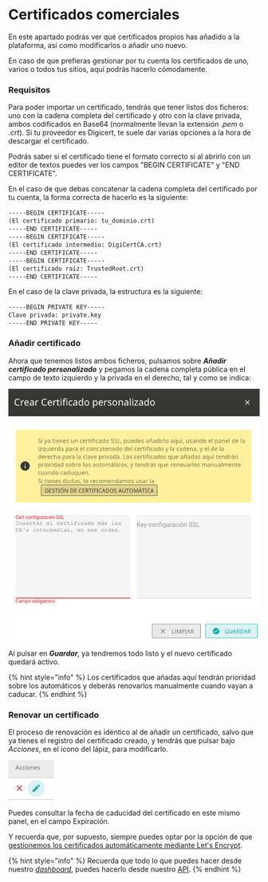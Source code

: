# Certificados comerciales

En este apartado podrás ver qué certificados propios has añadido a la plataforma, así como modificarlos o añadir uno nuevo.

En caso de que prefieras gestionar por tu cuenta los certificados de uno, varios o todos tus sitios, aquí podrás hacerlo cómodamente.

### Requisitos

Para poder importar un certificado, tendrás que tener listos dos ficheros: uno con la cadena completa del certificado y otro con la clave privada, ambos codificados en Base64 (normalmente llevan la extensión _.pem_ o _.crt_). Si tu proveedor es Digicert, te suele dar varias opciones a la hora de descargar el certificado.

Podrás saber si el certificado tiene el formato correcto si al abrirlo con un editor de textos puedes ver los campos "BEGIN CERTIFICATE" y "END CERTIFICATE".

En el caso de que debas concatenar la cadena completa del certificado por tu cuenta, la forma correcta de hacerlo es la siguiente:

```
-----BEGIN CERTIFICATE-----
(El certificado primario: tu_dominio.crt)
-----END CERTIFICATE-----
-----BEGIN CERTIFICATE-----
(El certificado intermedio: DigiCertCA.crt)
-----END CERTIFICATE-----
-----BEGIN CERTIFICATE-----
(El certificado raíz: TrustedRoot.crt)
-----END CERTIFICATE-----
```

En el caso de la clave privada, la estructura es la siguiente:

```
-----BEGIN PRIVATE KEY-----
Clave privada: private.key
-----END PRIVATE KEY-----
```

### Añadir certificado

Ahora que tenemos listos ambos ficheros, pulsamos sobre _**Añadir certificado personalizado**_ y pegamos la cadena completa pública en el campo de texto izquierdo y la privada en el derecho, tal y como se indica:

![](<../../../.gitbook/assets/image (45).png>)

Al pulsar en _**Guardar**_, ya tendremos todo listo y el nuevo certificado quedará activo.

{% hint style="info" %}
Los certificados que añadas aquí tendrán prioridad sobre los automáticos y deberás renovarlos manualmente cuando vayan a caducar.
{% endhint %}

### Renovar un certificado

El proceso de renovación es idéntico al de añadir un certificado, salvo que ya tienes el registro del certificado creado, y tendrás que pulsar bajo _Acciones_, en el icono del lápiz, para modificarlo.

![](<../../../.gitbook/assets/image (46).png>)

Puedes consultar la fecha de caducidad del certificado en este mismo panel, en el campo Expiración.

Y recuerda que, por supuesto, siempre puedes optar por la opción de que [gestionemos los certificados automáticamente mediante Let's Encrypt](https://docs.transparentcdn.com/getting-started/dashboard/autoprovisionamiento/sitios-o-dominios).

{% hint style="info" %}
Recuerda que todo lo que puedes hacer desde nuestro [_dashboard_](https://dashboard.transparetncdn.com), puedes hacerlo desde nuestro [API](../../faq/glosario/api.md).
{% endhint %}
